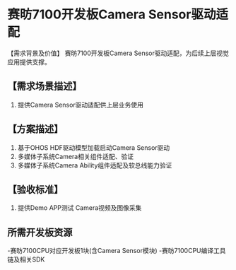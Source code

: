 # 赛昉7100开发板Camera Sensor驱动适配

【需求背景及价值】
  赛昉7100开发板Camera
  Sensor驱动适配，为后续上层视觉应用提供支撑。

## 【需求场景描述】

1. 提供Camera Sensor驱动适配供上层业务使用

## 【方案描述】

1. 基于OHOS HDF驱动模型加载启动Camera Sensor驱动
2. 多媒体子系统Camera相关组件适配、验证
3. 多媒体子系统Camera Ability组件适配及软总线能力验证

## 【验收标准】
1. 提供Demo APP测试 Camera视频及图像采集

## 所需开发板资源
 -赛昉7100CPU对应开发板1块(含Camera Sensor模块) -赛昉7100CPU编译工具链及相关SDK